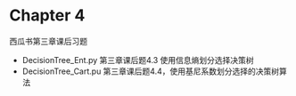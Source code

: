# Chapter 4 

西瓜书第三章课后习题
- DecisionTree_Ent.py 第三章课后题4.3 使用信息熵划分选择决策树
- DecisionTree_Cart.pu 第三章课后题4.4，使用基尼系数划分选择的决策树算法

